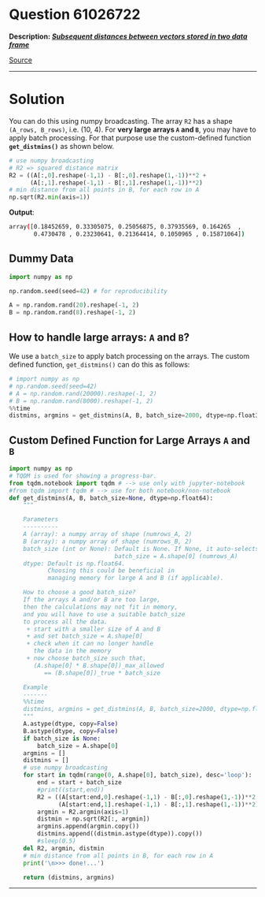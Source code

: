 # Question 61026722

**Description: [_Subsequent distances between vectors stored in two data frame_][#Q]**

[Source][#Q]

[#Q]: https://stackoverflow.com/questions/61026722/subsequent-distances-between-vectors-stored-in-two-data-frame

---

# Solution

You can do this using numpy broadcasting. The array `R2` has a shape `(A_rows, B_rows)`, i.e. (10, 4). For **very large arrays `A` and `B`**, you may have to apply batch processing. For that purpose use the custom-defined function **`get_distmins()`** as shown below.

```python
# use numpy broadcasting
# R2 => squared distance matrix
R2 = ((A[:,0].reshape(-1,1) - B[:,0].reshape(1,-1))**2 +
      (A[:,1].reshape(-1,1) - B[:,1].reshape(1,-1))**2)
# min distance from all points in B, for each row in A
np.sqrt(R2.min(axis=1))
```

**Output**:

```bash
array([0.18452659, 0.33305075, 0.25056875, 0.37935569, 0.164265  ,
       0.4730478 , 0.23230641, 0.21364414, 0.1050965 , 0.15871064])
```

## Dummy Data

```python
import numpy as np

np.random.seed(seed=42) # for reproducibility

A = np.random.rand(20).reshape(-1, 2)
B = np.random.rand(8).reshape(-1, 2)
```

## How to handle large arrays: `A` and `B`?

We use a `batch_size` to apply batch processing on the arrays.
The custom defined function, `get_distmins()` can do this as follows:

```python
# import numpy as np
# np.random.seed(seed=42)
# A = np.random.rand(20000).reshape(-1, 2)
# B = np.random.rand(8000).reshape(-1, 2)
%%time
distmins, argmins = get_distmins(A, B, batch_size=2000, dtype=np.float32)
```

## Custom Defined Function for Large Arrays `A` and `B`

```python
import numpy as np
# TQDM is used for showing a progress-bar.
from tqdm.notebook import tqdm # --> use only with jupyter-notebook
#from tqdm import tqdm # --> use for both notebook/non-notebook
def get_distmins(A, B, batch_size=None, dtype=np.float64):
    """

    Parameters
    ----------
    A (array): a numpy array of shape (numrows_A, 2)
    B (array): a numpy array of shape (numrows_B, 2)
    batch_size (int or None): Default is None. If None, it auto-selects
                              batch_size = A.shape[0] (numrows_A)
    dtype: Default is np.float64.
           Choosing this could be beneficial in
           managing memory for large A and B (if applicable).

    How to choose a good batch_size?
    If the arrays A and/or B are too large,
    then the calculations may not fit in memory,
    and you will have to use a suitable batch_size
    to process all the data.
     + start with a smaller size of A and B
     + and set batch_size = A.shape[0]
     + check when it can no longer handle
       the data in the memory
     + now choose batch_size such that,
       (A.shape[0] * B.shape[0])_max_allowed
          == (B.shape[0])_true * batch_size

    Example
    -------
    %%time
    distmins, argmins = get_distmins(A, B, batch_size=2000, dtype=np.float32)
    """
    A.astype(dtype, copy=False)
    B.astype(dtype, copy=False)
    if batch_size is None:
        batch_size = A.shape[0]
    argmins = []
    distmins = []
    # use numpy broadcasting
    for start in tqdm(range(0, A.shape[0], batch_size), desc='loop'):
        end = start + batch_size
        #print((start,end))
        R2 = ((A[start:end,0].reshape(-1,1) - B[:,0].reshape(1,-1))**2 +
              (A[start:end,1].reshape(-1,1) - B[:,1].reshape(1,-1))**2)
        argmin = R2.argmin(axis=1)
        distmin = np.sqrt(R2[:, argmin])
        argmins.append(argmin.copy())
        distmins.append((distmin.astype(dtype)).copy())
        #sleep(0.5)
    del R2, argmin, distmin
    # min distance from all points in B, for each row in A
    print('\n>>> done!...')

    return (distmins, argmins)
```

---
